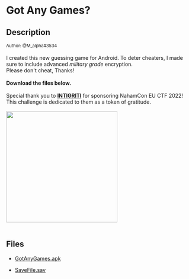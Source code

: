 # Got Any Games?

## Description

<small>Author: @M_alpha#3534</small><br><br>I created this new guessing game for Android. To deter cheaters, I made sure to include advanced <i>military grade</i> encryption.<br> Please don't cheat, Thanks! <br><br> <b>Download the files below.</b> <br><br> Special thank you to <b><a href="https://www.intigriti.com/">INTIGRITI</a></b> for sponsoring NahamCon EU CTF 2022! This challenge is dedicated to them as a token of gratitude. <br><br> <a href="https://www.intigriti.com/"><img width="300px" src="https://johnhammond.org/static/misc/intigriti.png"></a> <br><br>


## Files

* [GotAnyGames.apk](files/GotAnyGames.apk)

* [SaveFile.sav](files/SaveFile.sav)

